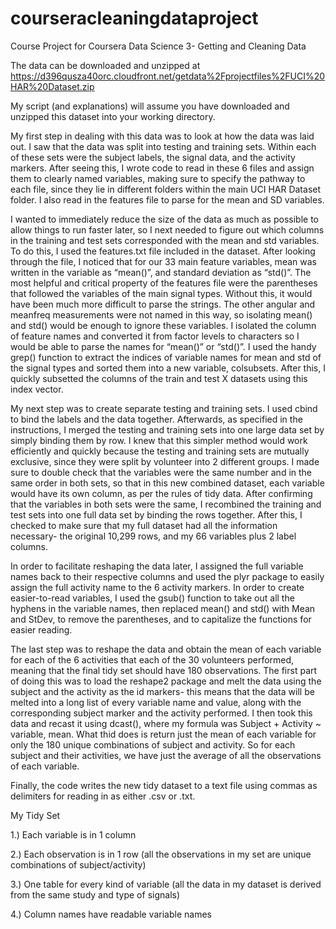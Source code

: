 courseracleaningdataproject
===========================

Course Project for Coursera Data Science 3- Getting and Cleaning Data

The data can be downloaded and unzipped at https://d396qusza40orc.cloudfront.net/getdata%2Fprojectfiles%2FUCI%20HAR%20Dataset.zip

My script (and explanations) will assume you have downloaded and unzipped this dataset into your working directory.

My first step in dealing with this data was to look at how the data was laid out. I saw that the data was split into testing and training sets. Within each of these sets were the subject labels, the signal data, and the activity markers. After seeing this, I wrote code to read in these 6 files and assign them to clearly named variables, making sure to specify the pathway to each file, since they lie in different folders within the main UCI HAR Dataset folder. I also read in the features file to parse for the mean and SD variables.

I wanted to immediately reduce the size of the data as much as possible to allow things to run faster later, so I next needed to figure out which columns in the training and test sets corresponded with the mean and std variables. To do this, I used the features.txt file included in the dataset. After looking through the file, I noticed that for our 33 main feature variables, mean was written in the variable as “mean()”, and standard deviation as “std()”. The most helpful and critical property of the features file were the parentheses that followed the variables of the main signal types. Without this, it would have been much more difficult to parse the strings. The other angular and meanfreq measurements were not named in this way, so isolating mean() and std() would be enough to ignore these variables.  I isolated the column of feature names and converted it from factor levels to characters so I would be able to parse the names for “mean()” or “std()”. I used the handy grep() function to extract the indices of variable names for mean and std of the signal types and sorted them into a new variable, colsubsets. After this, I quickly subsetted the columns of the train and test X datasets using this index vector.

My next step was to create separate testing and training sets. I used cbind to bind the labels and the data together. Afterwards, as specified in the instructions, I merged the testing and training sets into one large data set by simply binding them by row. I knew that this simpler method would work efficiently and quickly because the testing and training sets are mutually exclusive, since they were split by volunteer into 2 different groups. I made sure to double check that the variables were the same number and in the same order in both sets, so that in this new combined dataset, each variable would have its own column, as per the rules of tidy data. After confirming that the variables in both sets were the same, I recombined the training and test sets into one full data set by binding the rows together. After this, I checked to make sure that my full dataset had all the information necessary- the original 10,299 rows, and my 66 variables plus 2 label columns.

In order to facilitate reshaping the data later, I assigned the full variable names back to their respective columns and used the plyr package to easily assign the full activity name to the 6 activity markers. In order to create easier-to-read variables, I used the gsub() function to take out all the hyphens in the variable names, then replaced mean() and std() with Mean and StDev, to remove the parentheses, and to capitalize the functions for easier reading.

The last step was to reshape the data and obtain the mean of each variable for each of the 6 activities that each of the 30 volunteers performed, meaning that the final tidy set should have 180 observations. The first part of doing this was to load the reshape2 package and melt the data using the subject and the activity as the id markers- this means that the data will be melted into a long list of every variable name and value, along with the corresponding subject marker and the activity performed. I then took this data and recast it using dcast(), where my formula was Subject + Activity ~ variable, mean. What thid does is return just the mean of each variable for only the 180 unique combinations of subject and activity. So for each subject and their activities, we have just the average of all the observations of each variable.

Finally, the code writes the new tidy dataset to a text file using commas as delimiters for reading in as either .csv or .txt.

My Tidy Set

1.) Each variable is in 1 column

2.) Each observation is in 1 row (all the observations in my set are unique combinations of subject/activity)

3.) One table for every kind of variable (all the data in my dataset is derived from the same study and type of signals)

4.) Column names have readable variable names
